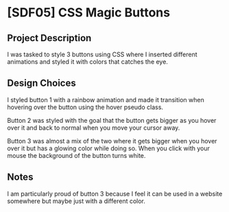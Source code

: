 # [SDF05] CSS Magic Buttons

## Project Description

I was tasked to style 3 buttons using CSS where I inserted different animations and styled it with colors that catches the eye.

## Design Choices

I styled button 1 with a rainbow animation and made it transition when hovering over the button using the hover pseudo class.

Button 2 was styled with the goal that the button gets bigger as you hover over it and back to normal when you move your cursor away.

Button 3 was almost a mix of the two where it gets bigger when you hover over it but has a glowing color while doing so. When you click with your mouse the background of the button turns white.

## Notes

I am particularly proud of button 3 because I feel it can be used in a website somewhere but maybe just with a different color.
